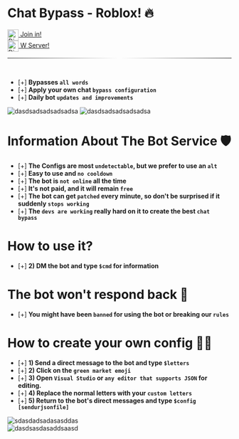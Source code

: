 # Chat Bypass - Roblox! 🔥

<a href="https://discord.gg/ejFqne6tZb" target="_blank">
  <img align="center" src="https://imgs.search.brave.com/E0-QpUdGk4NVBInKvcgKZb6yAkvjK_u4FiBzy0XYl8Y/rs:fit:500:0:0/g:ce/aHR0cHM6Ly9jZG4u/bG9nb2pveS5jb20v/d3AtY29udGVudC91/cGxvYWRzLzIwMjEw/NDIyMDk1MDM3L2Rp/c2NvcmQtbWFzY290/LnBuZw" alt="Discord Link" width="25" height="25">
  Join&nbsp;in!
</a><br>

<a href="https://discord.gg/3sUneUWwTK" target="_blank">
  <img align="center" src="https://imgs.search.brave.com/E0-QpUdGk4NVBInKvcgKZb6yAkvjK_u4FiBzy0XYl8Y/rs:fit:500:0:0/g:ce/aHR0cHM6Ly9jZG4u/bG9nb2pveS5jb20v/d3AtY29udGVudC91/cGxvYWRzLzIwMjEw/NDIyMDk1MDM3L2Rp/c2NvcmQtbWFzY290/LnBuZw" alt="Discord Link" width="25" height="25">
  W&nbsp;Server!
</a><br>
<hr style="border: 0; height: 1px; background-image: linear-gradient(to right, rgba(0, 0, 0, 0), #fff, rgba(0, 0, 0, 0));">


<br> <!-- Add a line break here -->

- [+] **Bypasses `all words`**  <!-- The [+] part will appear below this line -->
- [+] **Apply your own chat `bypass configuration`**
- [+] **Daily bot `updates and improvements`**

![dasdsadsadsadsadsa](https://github.com/02Dcs/Chat/assets/95237577/d070ffe4-dbca-4975-ab13-8a1900bf9614)
![dasdsadsadsadsadsa](https://github.com/02Dcs/Chat/assets/95237577/bd496c07-20f6-4848-bb97-12f12eb06bf6)

# Information About The Bot Service 🛡
- [+] **The Configs are most `undetectable`, but we prefer to use an `alt`**
- [+] **Easy to use and `no cooldown`**
- [+] **The bot is `not online` all the time**
- [+] **It's not paid, and it will remain `free`**
- [+] **The bot can get `patched` every minute, so don't be surprised if it suddenly `stops working`**
- [+] **The `devs are working` really hard on it to create the best `chat bypass`**


# How to use it?
- [+] **2) DM the bot and type `$cmd` for information**

# The bot won't respond back 🤯
- [+] **You might have been `banned` for using the bot or breaking our `rules`**

# How to create your own config 👷‍♀️
- [+] **1) Send a direct message to the bot and type `$letters`**
- [+] **2) Click on the `green market emoji`**
- [+] **3) Open `Visual Studio` or `any editor that supports JSON` for editing.**
- [+] **4) Replace the normal letters with your `custom letters`**
- [+] **5) Return to the bot's direct messages and type `$config [sendurjsonfile]`**

![sdasdadsadasasddas](https://github.com/02Dcs/Chat/assets/95237577/bdf878d3-8475-42e2-908a-12a58757be4f)<br>
![dasdsasdasaddsaasd](https://github.com/02Dcs/Chat/assets/95237577/dcaeb8e8-f7b9-400f-a3ff-06abb065bd2e)

